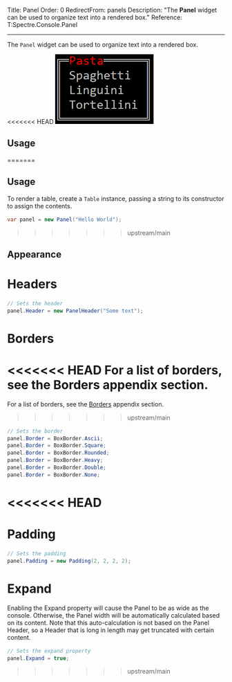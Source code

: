 Title: Panel
Order: 0
RedirectFrom: panels
Description: "The **Panel** widget can be used to organize text into a rendered box."
Reference: T:Spectre.Console.Panel

---

The `Panel` widget can be used to organize text into a rendered box.

<?# AsciiCast cast="panel" /?>

<<<<<<< HEAD
![Panel](../assets/images/panel.png)

## Usage


=======
## Usage

To render a table, create a `Table` instance, passing a string to its constructor to assign the contents.

```csharp
var panel = new Panel("Hello World");
```
>>>>>>> upstream/main

## Appearance

# Headers

```csharp
// Sets the header
panel.Header = new PanelHeader("Some text");
```

# Borders

<<<<<<< HEAD
For a list of borders, see the Borders appendix section.
=======
For a list of borders, see the [Borders](xref:borders) appendix section.
>>>>>>> upstream/main

```csharp
// Sets the border
panel.Border = BoxBorder.Ascii;
panel.Border = BoxBorder.Square;
panel.Border = BoxBorder.Rounded;
panel.Border = BoxBorder.Heavy;
panel.Border = BoxBorder.Double;
panel.Border = BoxBorder.None;
```
<<<<<<< HEAD
=======

# Padding

```csharp
// Sets the padding
panel.Padding = new Padding(2, 2, 2, 2);
```

# Expand

Enabling the Expand property will cause the Panel to be as wide as the console. 
Otherwise, the Panel width will be automatically calculated based on its content.
Note that this auto-calculation is not based on the Panel Header, so a Header that
is long in length may get truncated with certain content.

```csharp
// Sets the expand property
panel.Expand = true;
```
>>>>>>> upstream/main
